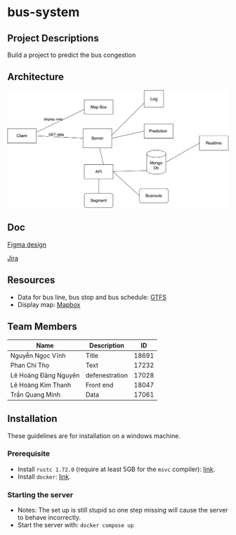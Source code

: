 # bus-system

## Project Descriptions

Build a project to predict the bus congestion

## Architecture

![Architecture](/architecture.png)

## Doc

[Figma design](https://www.figma.com/file/RnBcweRNbW1IM18LsszHox/Bus-Map?type=design&node-id=0%3A1&mode=design&t=zp1iTHFkQuFmu4Cb-1)

[Jira](https://tho-phan-chi.atlassian.net/jira/software/projects/TG/boards/1)

## Resources

- Data for bus line, bus stop and bus schedule: [GTFS](https://gtfs.de/de/feeds/de_nv/)
- Display map: [Mapbox](https://www.mapbox.com/)

## Team Members

| Name                 | Description    | ID    |
| -------------------- | -------------- | ----- | 
| Nguyễn Ngọc Vĩnh     | Title          | 18691 |
| Phan Chí Thọ         | Text           | 17232 |
| Lê Hoàng Đăng Nguyên | defenestration | 17028 |
| Lê Hoàng Kim Thanh   | Front end      | 18047 |
| Trần Quang Minh      | Data           | 17061 |     

## Installation

These guidelines are for installation on a windows machine.

### Prerequisite

- Install `rustc 1.72.0` (require at least 5GB for the `msvc` compiler): [link](https://www.rust-lang.org/tools/install).
- Install `docker`: [link](https://docs.docker.com/desktop/install/windows-install/).

### Starting the server

- Notes: The set up is still stupid so one step missing will cause the server to behave incorrectly.
- Start the server with: `docker compose up`

